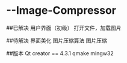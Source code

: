 # --Image-Compressor
##已解决
用户界面（初级）
打开文件，加载图片

##待解决
界面美化
图片压缩算法
图片压缩

##版本
Qt creator == 4.3.1
qmake
mingw32
